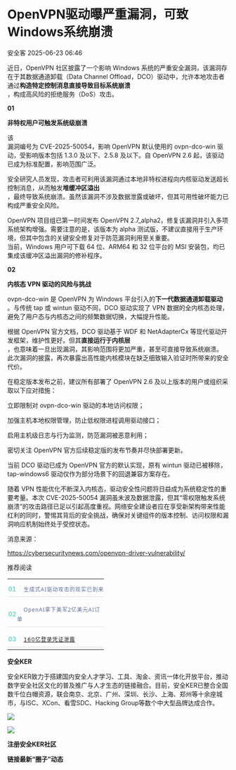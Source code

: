 #  OpenVPN驱动曝严重漏洞，可致Windows系统崩溃  
 安全客   2025-06-23 06:46  
  
近日，OpenVPN 社区披露了一个影响 Windows 系统的严重安全漏洞，该漏洞存在于其数据通道卸载（Data Channel Offload，DCO）驱动中，允许本地攻击者通过**构造特定控制消息直接导致目标系统崩溃**  
，构成高风险的拒绝服务（DoS）攻击。  
  
  
**01**  
  
**非特权用户可触发系统级崩溃**  
  
  
该  
漏洞编号为 CVE-2025-50054，影响 OpenVPN 默认使用的 ovpn-dco-win 驱动，受影响版本包括 1.3.0 及以下、2.5.8 及以下。自 OpenVPN 2.6 起，该驱动已成为标准配置，影响范围广泛。  
  
  
安全研究人员发现，攻击者可利用该漏洞通过本地非特权进程向内核驱动发送超长控制消息，从而触发**堆缓冲区溢出**  
，最终导致系统崩溃。虽然该漏洞不涉及数据泄露或破坏，但其可用性破坏能力已构成严重安全风险。  
  
  
OpenVPN 项目组已第一时间发布 OpenVPN 2.7_alpha2，修复该漏洞并引入多项系统架构增强。需要注意的是，该版本为 alpha 测试版，不建议直接用于生产环境，但其中包含的关键安全修复对于防范漏洞利用至关重要。  
当前，Windows 用户可下载 64 位、ARM64 和 32 位平台的 MSI 安装包，均已集成该缓冲区溢出漏洞的修补程序。  
  
  
**02**  
  
**内核态 VPN 驱动的风险与挑战**  
  
  
ovpn-dco-win 是 OpenVPN 为 Windows 平台引入的**下一代数据通道卸载驱动**  
。与传统 tap 或 wintun 驱动不同，DCO 驱动实现了 VPN 数据的全内核态处理，避免了用户态与内核态之间的频繁数据切换，大幅提升性能。  
  
  
根据 OpenVPN 官方文档，DCO 驱动基于 WDF 和 NetAdapterCx 等现代驱动开发框架，维护性更好。但其**直接运行于内核层**  
，也意味着一旦出现漏洞，其影响范围将更加严重，甚至可直接导致系统崩溃。  
此次漏洞的披露，再次暴露出高性能内核模块在缺乏细致输入验证时所带来的安全代价。  
  
  
在稳定版本发布之前，建议所有部署了 OpenVPN 2.6 及以上版本的用户或组织采取以下应对措施：  
  
  
立即限制对 ovpn-dco-win 驱动的本地访问权限；  
  
加强主机本地权限管理，防止低权限进程调用驱动接口；  
  
启用主机级日志与行为监测，防范漏洞被恶意利用；  
  
密切关注 OpenVPN 官方后续稳定版的发布节奏并尽快部署更新。  
  
  
  
当前 DCO 驱动已成为 OpenVPN 官方的默认实现，原有 wintun 驱动已被移除，tap-windows6 驱动仅作为部分场景下的回退兼容方案存在。  
  
  
随着 VPN 性能优化不断深入内核态，驱动安全性问题将日益成为系统稳定性的重要考量。本次 CVE-2025-50054 漏洞虽未波及数据泄露，但其“零权限触发系统崩溃”的攻击路径已足以引起高度重视。网络安全建设者应在享受新架构带来性能红利的同时，警惕其背后的安全挑战，确保对关键组件的版本控制、访问权限和漏洞响应机制始终处于受控状态。  
  
  
消息来源：  
  
https://cybersecuritynews.com/openvpn-driver-vulnerability/  
  
  
推荐阅读  
  
  
  
  
  
<table><tbody><tr style="box-sizing: border-box;"><td data-colwidth="100.0000%" width="100.0000%" style="border-width: 1px;border-color: rgb(62, 62, 62);border-style: none;box-sizing: border-box;padding: 0px;"><section style="box-sizing: border-box;"><section style="display: flex;flex-flow: row;margin: 10px 0% 0px;justify-content: flex-start;box-sizing: border-box;"><section style="display: inline-block;vertical-align: middle;width: auto;min-width: 10%;max-width: 100%;height: auto;flex: 0 0 auto;align-self: center;box-shadow: rgb(0, 0, 0) 0px 0px 0px;box-sizing: border-box;"><section style="font-size: 14px;color: rgb(115, 215, 200);line-height: 1;letter-spacing: 0px;text-align: center;box-sizing: border-box;"><p style="margin: 0px;padding: 0px;box-sizing: border-box;"><strong style="box-sizing: border-box;"><span leaf="">01</span></strong></p></section></section><section style="display: inline-block;vertical-align: middle;width: auto;flex: 100 100 0%;align-self: center;height: auto;box-sizing: border-box;"><section style="font-size: 14px;letter-spacing: 1px;line-height: 1.8;color: rgb(140, 140, 140);box-sizing: border-box;"><p style="white-space: normal;margin: 0px;padding: 0px;box-sizing: border-box;"><span style="color: rgb(224, 224, 224);box-sizing: border-box;"><span leaf="">｜</span></span><span style="font-size: 12px;box-sizing: border-box;"><span leaf=""><a class="normal_text_link" target="_blank" style="-webkit-tap-highlight-color: rgba(0, 0, 0, 0);margin: 0px;padding: 0px;outline: 0px;color: rgb(87, 107, 149);text-decoration: none;-webkit-user-drag: none;cursor: default;max-width: 100%;font-family: &#34;PingFang SC&#34;, system-ui, -apple-system, BlinkMacSystemFont, &#34;Helvetica Neue&#34;, &#34;Hiragino Sans GB&#34;, &#34;Microsoft YaHei UI&#34;, &#34;Microsoft YaHei&#34;, Arial, sans-serif;font-size: 12px;font-style: normal;font-variant-ligatures: normal;font-variant-caps: normal;font-weight: 400;letter-spacing: 1px;orphans: 2;text-align: justify;text-indent: 0px;text-transform: none;widows: 2;word-spacing: 0px;-webkit-text-stroke-width: 0px;white-space: normal;background-color: rgb(255, 255, 255);box-sizing: border-box !important;overflow-wrap: break-word !important;" href="https://mp.weixin.qq.com/s?__biz=MzA5ODA0NDE2MA==&amp;mid=2649788695&amp;idx=1&amp;sn=1c2594009d92e49417ca85ea96ce045a&amp;scene=21#wechat_redirect" textvalue="生成式AI驱动攻击的现实已到来" data-itemshowtype="0" linktype="text" data-linktype="2">生成式AI驱动攻击的现实已到来</a></span></span></p></section></section></section><section style="margin: 5px 0%;box-sizing: border-box;"><section style="background-color: rgb(224, 224, 224);height: 1px;box-sizing: border-box;"><svg viewBox="0 0 1 1" style="float:left;line-height:0;width:0;vertical-align:top;"></svg></section></section></section></td></tr><tr style="box-sizing: border-box;"><td data-colwidth="100.0000%" width="100.0000%" style="border-width: 1px;border-color: rgb(62, 62, 62);border-style: none;box-sizing: border-box;padding: 0px;"><section style="box-sizing: border-box;"><section style="display: flex;flex-flow: row;margin: 10px 0% 0px;justify-content: flex-start;box-sizing: border-box;"><section style="display: inline-block;vertical-align: middle;width: auto;min-width: 10%;max-width: 100%;height: auto;flex: 0 0 auto;align-self: center;box-sizing: border-box;"><section style="font-size: 14px;color: rgb(115, 215, 200);line-height: 1;letter-spacing: 0px;text-align: center;box-sizing: border-box;"><p style="margin: 0px;padding: 0px;box-sizing: border-box;"><strong style="box-sizing: border-box;"><span leaf="">02</span></strong></p></section></section><section style="display: inline-block;vertical-align: middle;width: auto;flex: 100 100 0%;align-self: center;height: auto;box-sizing: border-box;"><section style="font-size: 14px;letter-spacing: 1px;line-height: 1.8;color: rgb(140, 140, 140);box-sizing: border-box;"><p style="white-space: normal;margin: 0px;padding: 0px;box-sizing: border-box;"><span style="color: rgb(224, 224, 224);box-sizing: border-box;"><span leaf="">｜</span></span><span style="font-size: 12px;box-sizing: border-box;"><span leaf=""><a class="normal_text_link" target="_blank" style="-webkit-tap-highlight-color: rgba(0, 0, 0, 0);margin: 0px;padding: 0px;outline: 0px;color: rgb(87, 107, 149);text-decoration: none;-webkit-user-drag: none;cursor: default;max-width: 100%;font-family: &#34;PingFang SC&#34;, system-ui, -apple-system, BlinkMacSystemFont, &#34;Helvetica Neue&#34;, &#34;Hiragino Sans GB&#34;, &#34;Microsoft YaHei UI&#34;, &#34;Microsoft YaHei&#34;, Arial, sans-serif;font-size: 12px;font-style: normal;font-variant-ligatures: normal;font-variant-caps: normal;font-weight: 400;letter-spacing: 1px;orphans: 2;text-align: justify;text-indent: 0px;text-transform: none;widows: 2;word-spacing: 0px;-webkit-text-stroke-width: 0px;white-space: normal;background-color: rgb(255, 255, 255);box-sizing: border-box !important;overflow-wrap: break-word !important;" href="https://mp.weixin.qq.com/s?__biz=MzA5ODA0NDE2MA==&amp;mid=2649788705&amp;idx=1&amp;sn=3c28edf2372f69095bc4a80bdc009b40&amp;scene=21#wechat_redirect" textvalue="OpenAI拿下美军2亿美元AI订单" data-itemshowtype="0" linktype="text" data-linktype="2">OpenAI拿下美军2亿美元AI订单</a></span></span></p></section></section></section><section style="margin: 5px 0%;box-sizing: border-box;"><section style="background-color: rgb(224, 224, 224);height: 1px;box-sizing: border-box;"><svg viewBox="0 0 1 1" style="float:left;line-height:0;width:0;vertical-align:top;"></svg></section></section></section></td></tr><tr style="box-sizing: border-box;"><td data-colwidth="100.0000%" width="100.0000%" style="border-width: 1px;border-color: rgb(62, 62, 62);border-style: none;box-sizing: border-box;padding: 0px;"><section style="box-sizing: border-box;"><section style="display: flex;flex-flow: row;margin: 10px 0% 0px;justify-content: flex-start;box-sizing: border-box;"><section style="display: inline-block;vertical-align: middle;width: auto;min-width: 10%;max-width: 100%;height: auto;flex: 0 0 auto;align-self: center;box-sizing: border-box;"><section style="font-size: 14px;color: rgb(115, 215, 200);line-height: 1;letter-spacing: 0px;text-align: center;box-sizing: border-box;"><p style="margin: 0px;padding: 0px;box-sizing: border-box;"><strong style="box-sizing: border-box;"><span leaf="">03</span></strong></p></section></section><section style="display: inline-block;vertical-align: middle;width: auto;flex: 100 100 0%;align-self: center;height: auto;box-sizing: border-box;"><section style="font-size: 14px;letter-spacing: 1px;line-height: 1.8;color: rgb(140, 140, 140);box-sizing: border-box;"><p style="white-space: normal;margin: 0px;padding: 0px;box-sizing: border-box;"><span style="color: rgb(224, 224, 224);box-sizing: border-box;"><span leaf="">｜</span></span><span style="font-size: 12px;box-sizing: border-box;"><span leaf=""><a class="normal_text_link" target="_blank" style="" href="https://mp.weixin.qq.com/s?__biz=MzA5ODA0NDE2MA==&amp;mid=2649788715&amp;idx=1&amp;sn=412ab987accc4c3fb36e94c9f496aa3e&amp;scene=21#wechat_redirect" textvalue="160亿登录凭证泄露" data-itemshowtype="0" linktype="text" data-linktype="2">160亿登录凭证泄露</a></span></span></p></section></section></section><section style="margin: 5px 0%;box-sizing: border-box;"><section style="background-color: rgb(224, 224, 224);height: 1px;box-sizing: border-box;"><svg viewBox="0 0 1 1" style="float:left;line-height:0;width:0;vertical-align:top;"></svg></section></section></section></td></tr></tbody></table>  
  
  
**安全KER**  
  
  
安全KER致力于搭建国内安全人才学习、工具、淘金、资讯一体化开放平台，推动数字安全社区文化的普及推广与人才生态的链接融合。目前，安全KER已整合全国数千位白帽资源，联合南京、北京、广州、深圳、长沙、上海、郑州等十余座城市，与ISC、XCon、看雪SDC、Hacking Group等数个中大型品牌达成合作。  
  
![](https://mmbiz.qpic.cn/sz_mmbiz_png/Ok4fxxCpBb4OxWecDuUc3XbicSjGsKF2kB33mXAhosfiaFrSV0gmDdG2hDibwZMUf2AvCnLibzPwf9rrHfH0txChVg/640?wx_fmt=png&from=appmsg "")  
  
![](https://mmbiz.qpic.cn/sz_mmbiz_png/Ok4fxxCpBb4OxWecDuUc3XbicSjGsKF2kPfWA15ZnNu07u1oaKWbW4AXlXRdEVDQus0pSicJ2G0tTEMeoiaY3gk8g/640?wx_fmt=png&from=appmsg "")  
  
**注册安全KER社区**  
  
**链接最新“圈子”动态**  
  

